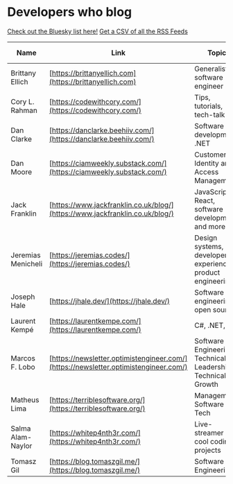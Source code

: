 # Developers who blog

[Check out the Bluesky list here!](https://bsky.app/profile/did:plc:4hodhjl2kposuchzvpiviwps/lists/3ldyltwg7u62c)
[Get a CSV of all the RSS Feeds](./developersrss.csv)

| Name | Link | Topic | RSS Feed | Social Links |
| ---- | ---- | ----- | -------- | ------------ |
| Brittany Ellich | [https://brittanyellich.com](https://brittanyellich.com) | Generalist software engineer | [https://brittanyellich.com/index.xml](https://brittanyellich.com/index.xml) | [Bluesky](https://bsky.app/profile/brittanyellich.com) |
| Cory L. Rahman | [https://codewithcory.com/](https://codewithcory.com/) | Tips, tutorials, tech-talk | [https://codewithcory.com/rss.xml](https://codewithcory.com/rss.xml) | [Bluesky](https://bsky.app/profile/corylr.bsky.social) |
| Dan Clarke | [https://danclarke.beehiiv.com/](https://danclarke.beehiiv.com/) | Software development, .NET | [https://rss.beehiiv.com/feeds/473oB2Y2eb.xml](https://rss.beehiiv.com/feeds/473oB2Y2eb.xml) |  [Bluesky](https://bsky.app/profile/danclarke.com) |
| Dan Moore | [https://ciamweekly.substack.com/](https://ciamweekly.substack.com/) | Customer Identity and Access Management | [https://ciamweekly.substack.com/feed](https://ciamweekly.substack.com/feed) | [Bluesky](https://bsky.app/profile/mooreds.com) |
| Jack Franklin | [https://www.jackfranklin.co.uk/blog/](https://www.jackfranklin.co.uk/blog/) | JavaScript, React, software development and more | [https://www.jackfranklin.co.uk/feed.xml](https://www.jackfranklin.co.uk/feed.xml) | [Bluesky](https://bsky.app/profile/jackf.io) |
| Jeremias Menicheli | [https://jeremias.codes/](https://jeremias.codes/) | Design systems, developer experience, product engineering. | [https://jeremias.codes/feed.xml](https://jeremias.codes/feed.xml) | [Bluesky](https://bsky.app/profile/jeremias.codes ) |
| Joseph Hale | [https://jhale.dev/](https://jhale.dev/) | Software engineering, open source | [https://jhale.dev/feed.xml](https://jhale.dev/feed.xml) | [Bluesky](https://bsky.app/profile/jhale.dev) |
| Laurent Kempé | [https://laurentkempe.com/](https://laurentkempe.com/) | C#, .NET, AI | [https://feeds.feedburner.com/laurentkempe](https://feeds.feedburner.com/laurentkempe)| [Bluesky](https://bsky.app/profile/laurentkempe.com) |
| Marcos F. Lobo |  [https://newsletter.optimistengineer.com/](https://newsletter.optimistengineer.com/) | Software Engineering, Technical Leadership, Technical Growth | [https://newsletter.optimistengineer.com/feed](https://newsletter.optimistengineer.com/feed) | [Bluesky](https://bsky.app/profile/marcosflobo.bsky.social) |
| Matheus Lima | [https://terriblesoftware.org/](https://terriblesoftware.org/) | Management, Software and Tech | [https://terriblesoftware.org/rss](https://terriblesoftware.org/rss) | [Bluesky](https://bsky.app/profile/terriblesoftware.org) |
| Salma Alam-Naylor | [https://whitep4nth3r.com/](https://whitep4nth3r.com/) | Live-streamer and cool coding projects | [https://whitep4nth3r.com/feed.xml](https://whitep4nth3r.com/feed.xml) | [Bluesky](https://bsky.app/profile/whitep4nth3r.com) [Twitch](https://twitch.tv/whitep4nth3r) |
| Tomasz Gil | [https://blog.tomaszgil.me/](https://blog.tomaszgil.me/) | Software Engineering | [https://blog.tomaszgil.me/rss.xml](https://blog.tomaszgil.me/rss.xml) | [Bluesky](https://bsky.app/profile/tomaszgil.me) |
